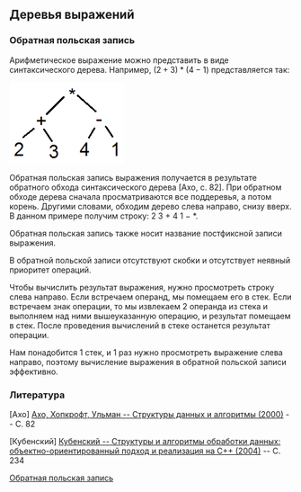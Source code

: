 ## Деревья выражений


### Обратная польская запись

Арифметическое выражение можно представить в виде синтаксического дерева. Например, $(2+3) * (4-1)$ представляется так:

![Рис. 4](/images/algorithms/expr_trees/tree1.png)

Обратная польская запись выражения получается в результате обратного обхода синтаксического дерева [Ахо, с. 82].
При обратном обходе дерева сначала просматриваются все поддеревья, а потом корень. Другими словами, обходим дерево слева направо, снизу вверх. 
В данном примере получим строку: $2\ 3\ +\ 4\ 1\ -\ *$.

Обратная польская запись также носит название постфиксной записи выражения.

В обратной польской записи отсутствуют скобки и отсутствует неявный приоритет операций.

Чтобы вычислить результат выражения, нужно просмотреть строку слева направо. Если встречаем
операнд, мы помещаем его в стек. Если встречаем знак операции, то мы извлекаем 2 операнда из стека и выполняем над ними вышеуказанную операцию, и результат помещаем в стек.
После проведения вычислений в стеке останется результат операции.

Нам понадобится 1 стек, и 1 раз нужно просмотреть выражение слева направо, поэтому вычисление выражения в обратной польской записи эффективно.


### Литература

[Ахо] [Ахо, Хопкрофт, Ульман -- Структуры данных и алгоритмы (2000)](https://yadi.sk/i/S0l1uKNKi7r1Pg) -- С. 82

[Кубенский] [Кубенский -- Структуры и алгоритмы обработки данных: объектно-ориентированный подход и реализация на C++ (2004)](https://disk.yandex.ru/i/NuDEInbMJZnLhw) -- С. 234

[Обратная польская запись](https://www.intuit.ru/studies/courses/2193/67/lecture/1980?page=5)
